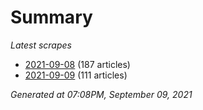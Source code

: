 # Summary
*Latest scrapes*
* [2021-09-08](https://github.com/nuuuwan/news_lk/blob/data/news_lk.2021-09-08.json) (187 articles)
* [2021-09-09](https://github.com/nuuuwan/news_lk/blob/data/news_lk.2021-09-09.json) (111 articles)

*Generated at 07:08PM, September 09, 2021*